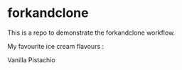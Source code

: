 # forkandclone

This is a repo to demonstrate the forkandclone workflow.

My favourite ice cream flavours :

Vanilla
Pistachio

